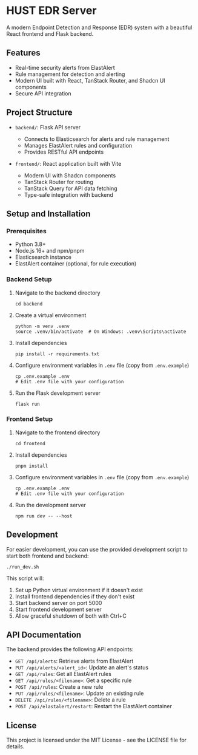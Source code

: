 # HUST EDR Server

A modern Endpoint Detection and Response (EDR) system with a beautiful React frontend and Flask backend.

## Features

- Real-time security alerts from ElastAlert
- Rule management for detection and alerting
- Modern UI built with React, TanStack Router, and Shadcn UI components
- Secure API integration

## Project Structure

- `backend/`: Flask API server
  - Connects to Elasticsearch for alerts and rule management
  - Manages ElastAlert rules and configuration
  - Provides RESTful API endpoints

- `frontend/`: React application built with Vite
  - Modern UI with Shadcn components
  - TanStack Router for routing
  - TanStack Query for API data fetching
  - Type-safe integration with backend

## Setup and Installation

### Prerequisites

- Python 3.8+
- Node.js 16+ and npm/pnpm
- Elasticsearch instance
- ElastAlert container (optional, for rule execution)

### Backend Setup

1. Navigate to the backend directory
   ```
   cd backend
   ```

2. Create a virtual environment
   ```
   python -m venv .venv
   source .venv/bin/activate  # On Windows: .venv\Scripts\activate
   ```

3. Install dependencies
   ```
   pip install -r requirements.txt
   ```

4. Configure environment variables in `.env` file (copy from `.env.example`)
   ```
   cp .env.example .env
   # Edit .env file with your configuration
   ```

5. Run the Flask development server
   ```
   flask run
   ```

### Frontend Setup

1. Navigate to the frontend directory
   ```
   cd frontend
   ```

2. Install dependencies
   ```
   pnpm install
   ```

3. Configure environment variables in `.env` file (copy from `.env.example`)
   ```
   cp .env.example .env
   # Edit .env file with your configuration
   ```

4. Run the development server
   ```
   npm run dev -- --host
   ```

## Development

For easier development, you can use the provided development script to start both frontend and backend:

```
./run_dev.sh
```

This script will:
1. Set up Python virtual environment if it doesn't exist
2. Install frontend dependencies if they don't exist
3. Start backend server on port 5000
4. Start frontend development server
5. Allow graceful shutdown of both with Ctrl+C

## API Documentation

The backend provides the following API endpoints:

- `GET /api/alerts`: Retrieve alerts from ElastAlert
- `PUT /api/alerts/<alert_id>`: Update an alert's status
- `GET /api/rules`: Get all ElastAlert rules
- `GET /api/rules/<filename>`: Get a specific rule
- `POST /api/rules`: Create a new rule
- `PUT /api/rules/<filename>`: Update an existing rule
- `DELETE /api/rules/<filename>`: Delete a rule
- `POST /api/elastalert/restart`: Restart the ElastAlert container

## License

This project is licensed under the MIT License - see the LICENSE file for details. 